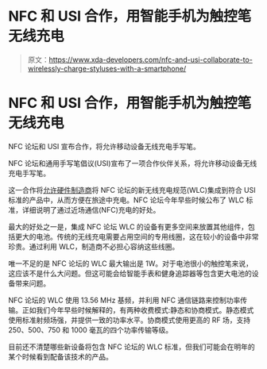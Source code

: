 # NFC 和 USI 合作，用智能手机为触控笔无线充电

> 原文：<https://www.xda-developers.com/nfc-and-usi-collaborate-to-wirelessly-charge-styluses-with-a-smartphone/>

# NFC 和 USI 合作，用智能手机为触控笔无线充电

NFC 论坛和 USI 宣布合作，将允许移动设备无线充电手写笔。

NFC 论坛和通用手写笔倡议(USI)宣布了一项合作伙伴关系，将允许移动设备无线充电手写笔。

这一合作将[允许硬件制造商](https://nfc-forum.org/open-forum-sessions-are-now-available-on-demand/)将 NFC 论坛的新无线充电规范(WLC)集成到符合 USI 标准的产品中，从而方便在旅途中充电。NFC 论坛今年早些时候公布了 WLC 标准，详细说明了通过近场通信(NFC)充电的好处。

最大的好处之一是，集成 NFC 论坛 WLC 的设备有更多空间来放置其他组件，包括更大的电池。传统的无线充电需要占用空间的专用线圈，这在较小的设备中非常珍贵。通过利用 WLC，制造商不必担心容纳这些线圈。

唯一不足的是 NFC 论坛的 WLC 最大输出是 1W。对于电池很小的触控笔来说，这应该不是什么大问题。但这可能会给智能手表和健身追踪器等包含更大电池的设备带来问题。

NFC 论坛的 WLC 使用 13.56 MHz 基频，并利用 NFC 通信链路来控制功率传输。正如我们今年早些时候解释的，有两种收费模式:静态和协商模式。静态模式使用标准射频场强，并提供一致的功率水平。协商模式使用更高的 RF 场，支持 250、500、750 和 1000 毫瓦的四个功率传输等级。

目前还不清楚哪些新设备将包含 NFC 论坛的 WLC 标准，但我们可能会在明年的某个时候看到配备该技术的产品。